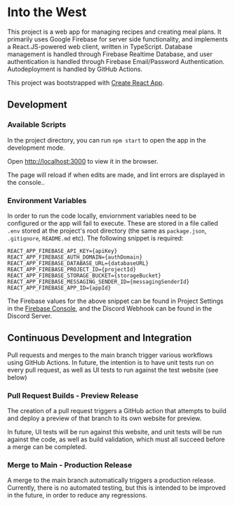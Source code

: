 # Into the West

This project is a web app for managing recipes and creating meal plans. It primarily uses Google Firebase for server side functionality, and implements a React.JS-powered web client, written in TypeScript. Database management is handled through Firebase Realtime Database, and user authentication is handled through Firebase Email/Password Authentication. Autodeployment is handled by GitHub Actions.

This project was bootstrapped with [Create React App](https://github.com/facebook/create-react-app).

## Development

### Available Scripts

In the project directory, you can run `npm start` to open the app in the development mode.

Open [http://localhost:3000](http://localhost:3000) to view it in the browser.

The page will reload if when edits are made, and lint errors are displayed in the console..

### Environment Variables

In order to run the code locally, enviornment variables need to be configured or the app will fail to execute. These are stored in a file called `.env` stored at the project's root directory (the same as `package.json`, `.gitignore`, `README.md` etc). The following snippet is required:

```
REACT_APP_FIREBASE_API_KEY={apiKey}
REACT_APP_FIREBASE_AUTH_DOMAIN={authDomain}
REACT_APP_FIREBASE_DATABASE_URL={databaseURL}
REACT_APP_FIREBASE_PROJECT_ID={projectId}
REACT_APP_FIREBASE_STORAGE_BUCKET={storageBucket}
REACT_APP_FIREBASE_MESSAGING_SENDER_ID={messagingSenderId}
REACT_APP_FIREBASE_APP_ID={appId}
```

The Firebase values for the above snippet can be found in Project Settings in the [Firebase Console](https://console.firebase.google.com/project/menu-planner-f6f3f/settings/general/web:ZmZjN2FiYzYtZWU2Ni00NDk1LTg3OWMtNTQ1OTczOWEwNmUz/), and the Discord Webhook can be found in the Discord Server.

## Continuous Development and Integration

Pull requests and merges to the main branch trigger various workflows using GitHub Actions. In future, the intention is to have unit tests run on every pull request, as well as UI tests to run against the test website (see below)

### Pull Request Builds - Preview Release

The creation of a pull request triggers a GitHub action that attempts to build and deploy a preview of that branch to its own website for preview.

In future, UI tests will be run against this website, and unit tests will be run against the code, as well as build validation, which must all succeed before a merge can be completed.

### Merge to Main - Production Release

A merge to the main branch automatically triggers a production release. Currently, there is no automated testing, but this is intended to be improved in the future, in order to reduce any regressions.
